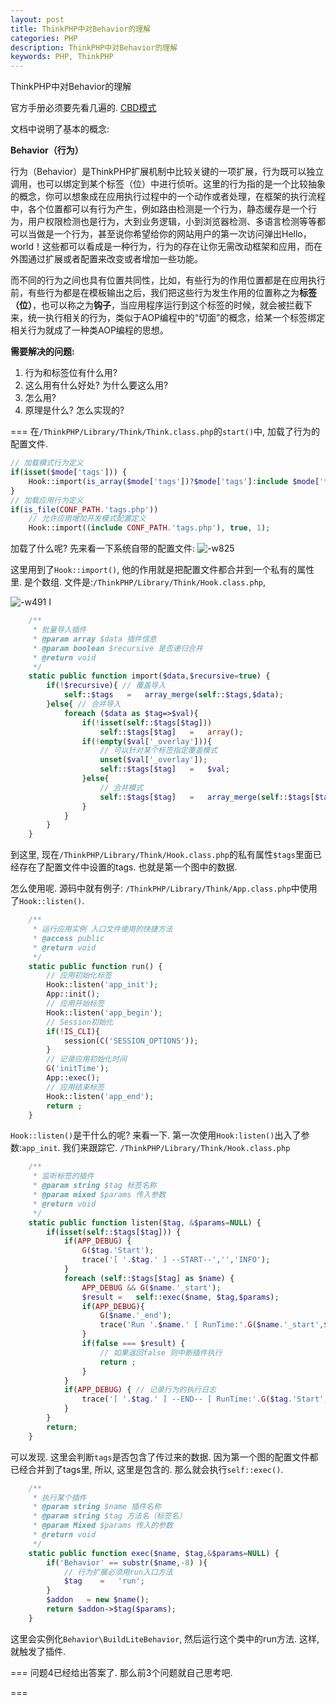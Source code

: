 ```yaml
---
layout: post
title: ThinkPHP中对Behavior的理解
categories: PHP
description: ThinkPHP中对Behavior的理解
keywords: PHP, ThinkPHP
---
```


ThinkPHP中对Behavior的理解

官方手册必须要先看几遍的. [CBD模式](http://www.kancloud.cn/manual/thinkphp/1699)

文档中说明了基本的概念:

**Behavior（行为）**

行为（Behavior）是ThinkPHP扩展机制中比较关键的一项扩展，行为既可以独立调用，也可以绑定到某个标签（位）中进行侦听。这里的行为指的是一个比较抽象的概念，你可以想象成在应用执行过程中的一个动作或者处理，在框架的执行流程中，各个位置都可以有行为产生，例如路由检测是一个行为，静态缓存是一个行为，用户权限检测也是行为，大到业务逻辑，小到浏览器检测、多语言检测等等都可以当做是一个行为，甚至说你希望给你的网站用户的第一次访问弹出Hello，world！这些都可以看成是一种行为，行为的存在让你无需改动框架和应用，而在外围通过扩展或者配置来改变或者增加一些功能。

而不同的行为之间也具有位置共同性，比如，有些行为的作用位置都是在应用执行前，有些行为都是在模板输出之后，我们把这些行为发生作用的位置称之为**标签（位）**，也可以称之为**钩子**，当应用程序运行到这个标签的时候，就会被拦截下来，统一执行相关的行为，类似于AOP编程中的“切面”的概念，给某一个标签绑定相关行为就成了一种类AOP编程的思想。


**需要解决的问题:**
1. 行为和标签位有什么用?
2. 这么用有什么好处? 为什么要这么用?
3. 怎么用?
4. 原理是什么? 怎么实现的?


===
在`/ThinkPHP/Library/Think/Think.class.php`的`start()`中, 加载了行为的配置文件.

```php
// 加载模式行为定义
if(isset($mode['tags'])) {
    Hook::import(is_array($mode['tags'])?$mode['tags']:include $mode['tags']);
}
// 加载应用行为定义
if(is_file(CONF_PATH.'tags.php'))
    // 允许应用增加开发模式配置定义
    Hook::import((include CONF_PATH.'tags.php'), true, 1);   

```

加载了什么呢? 先来看一下系统自带的配置文件:
![-w825](/images/posts/14827486260286.jpg)


这里用到了`Hook::import()`, 他的作用就是把配置文件都合并到一个私有的属性里. 是个数组. 
文件是:`/ThinkPHP/Library/Think/Hook.class.php`, 

![-w491](/images/posts/14827481478003.jpg)
I

```php
    /**
     * 批量导入插件
     * @param array $data 插件信息
     * @param boolean $recursive 是否递归合并
     * @return void
     */
    static public function import($data,$recursive=true) {
        if(!$recursive){ // 覆盖导入
            self::$tags   =   array_merge(self::$tags,$data);
        }else{ // 合并导入
            foreach ($data as $tag=>$val){
                if(!isset(self::$tags[$tag]))
                    self::$tags[$tag]   =   array();            
                if(!empty($val['_overlay'])){
                    // 可以针对某个标签指定覆盖模式
                    unset($val['_overlay']);
                    self::$tags[$tag]   =   $val;
                }else{
                    // 合并模式
                    self::$tags[$tag]   =   array_merge(self::$tags[$tag],$val);
                }
            }            
        }
    }
```

到这里, 现在`/ThinkPHP/Library/Think/Hook.class.php`的私有属性`$tags`里面已经存在了配置文件中设置的tags. 也就是第一个图中的数据.


怎么使用呢. 源码中就有例子:
`/ThinkPHP/Library/Think/App.class.php`中使用了`Hook::listen()`.

```php
    /**
     * 运行应用实例 入口文件使用的快捷方法
     * @access public
     * @return void
     */
    static public function run() {
        // 应用初始化标签
        Hook::listen('app_init');
        App::init();
        // 应用开始标签
        Hook::listen('app_begin');
        // Session初始化
        if(!IS_CLI){
            session(C('SESSION_OPTIONS'));
        }
        // 记录应用初始化时间
        G('initTime');
        App::exec();
        // 应用结束标签
        Hook::listen('app_end');
        return ;
    }
```

`Hook::listen()`是干什么的呢? 来看一下. 第一次使用`Hook:listen()`出入了参数:`app_init`. 我们来跟踪它.
`/ThinkPHP/Library/Think/Hook.class.php`

```php
    /**
     * 监听标签的插件
     * @param string $tag 标签名称
     * @param mixed $params 传入参数
     * @return void
     */
    static public function listen($tag, &$params=NULL) {
        if(isset(self::$tags[$tag])) {
            if(APP_DEBUG) {
                G($tag.'Start');
                trace('[ '.$tag.' ] --START--','','INFO');
            }
            foreach (self::$tags[$tag] as $name) {
                APP_DEBUG && G($name.'_start');
                $result =   self::exec($name, $tag,$params);
                if(APP_DEBUG){
                    G($name.'_end');
                    trace('Run '.$name.' [ RunTime:'.G($name.'_start',$name.'_end',6).'s ]','','INFO');
                }
                if(false === $result) {
                    // 如果返回false 则中断插件执行
                    return ;
                }
            }
            if(APP_DEBUG) { // 记录行为的执行日志
                trace('[ '.$tag.' ] --END-- [ RunTime:'.G($tag.'Start',$tag.'End',6).'s ]','','INFO');
            }
        }
        return;
    }
```

可以发现. 这里会判断`tags`是否包含了传过来的数据. 因为第一个图的配置文件都已经合并到了tags里, 所以, 这里是包含的. 那么就会执行`self::exec()`.

```php
    /**
     * 执行某个插件
     * @param string $name 插件名称
     * @param string $tag 方法名（标签名）     
     * @param Mixed $params 传入的参数
     * @return void
     */
    static public function exec($name, $tag,&$params=NULL) {
        if('Behavior' == substr($name,-8) ){
            // 行为扩展必须用run入口方法
            $tag    =   'run';
        }
        $addon   = new $name();
        return $addon->$tag($params);
    }
```

这里会实例化`Behavior\BuildLiteBehavior`, 然后运行这个类中的run方法.
这样, 就触发了插件.



===
问题4已经给出答案了. 那么前3个问题就自己思考吧.

===














